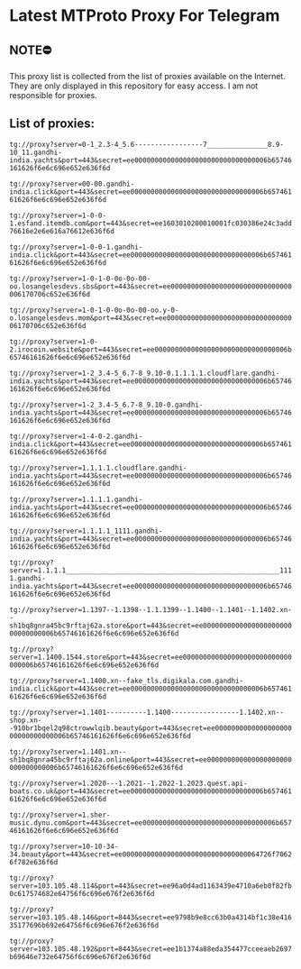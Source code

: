 # Latest MTProto Proxy For Telegram

## NOTE⛔

This proxy list is collected from the list of proxies available on the Internet. They are only displayed in this repository for easy access. I am not responsible for proxies.

## List of proxies:

`tg://proxy?server=0-1_2.3-4_5.6-----------------7_______________8.9-10_11.gandhi-india.yachts&port=443&secret=ee000000000000000000000000000000006b65746161626f6e6c696e652e636f6d`

`tg://proxy?server=00-00.gandhi-india.click&port=443&secret=ee000000000000000000000000000000006b65746161626f6e6c696e652e636f6d`

`tg://proxy?server=1-0-0-1.esfand.itemdb.com&port=443&secret=ee1603010200010001fc030386e24c3add76616e2e6e616a76612e636f6d`

`tg://proxy?server=1-0-0-1.gandhi-india.click&port=443&secret=ee000000000000000000000000000000006b65746161626f6e6c696e652e636f6d`

`tg://proxy?server=1-0-1-0-0o-0o-00-oo.losangelesdevs.sbs&port=443&secret=ee000000000000000000000000000000006170706c652e636f6d`

`tg://proxy?server=1-0-1-0-0o-0o-00-oo.y-0-o.losangelesdevs.mom&port=443&secret=ee000000000000000000000000000000006170706c652e636f6d`

`tg://proxy?server=1-0-2.irocoin.website&port=443&secret=ee000000000000000000000000000000006b65746161626f6e6c696e652e636f6d`

`tg://proxy?server=1-2_3.4-5_6.7-8_9.10-0.1.1.1.1.cloudflare.gandhi-india.yachts&port=443&secret=ee000000000000000000000000000000006b65746161626f6e6c696e652e636f6d`

`tg://proxy?server=1-2_3.4-5_6.7-8_9.10-0.gandhi-india.yachts&port=443&secret=ee000000000000000000000000000000006b65746161626f6e6c696e652e636f6d`

`tg://proxy?server=1-4-0-2.gandhi-india.click&port=443&secret=ee000000000000000000000000000000006b65746161626f6e6c696e652e636f6d`

`tg://proxy?server=1.1.1.1.cloudflare.gandhi-india.yachts&port=443&secret=ee000000000000000000000000000000006b65746161626f6e6c696e652e636f6d`

`tg://proxy?server=1.1.1.1.gandhi-india.yachts&port=443&secret=ee000000000000000000000000000000006b65746161626f6e6c696e652e636f6d`

`tg://proxy?server=1.1.1.1_1111.gandhi-india.yachts&port=443&secret=ee000000000000000000000000000000006b65746161626f6e6c696e652e636f6d`

`tg://proxy?server=1.1.1.1_____________________________________________________1111.gandhi-india.yachts&port=443&secret=ee000000000000000000000000000000006b65746161626f6e6c696e652e636f6d`

`tg://proxy?server=1.1397--1.1398--1.1.1399--1.1400--1.1401--1.1402.xn--sh1bq8gnra45bc9rftaj62a.store&port=443&secret=ee000000000000000000000000000000006b65746161626f6e6c696e652e636f6d`

`tg://proxy?server=1.1400.1544.store&port=443&secret=ee000000000000000000000000000000006b65746161626f6e6c696e652e636f6d`

`tg://proxy?server=1.1400.xn--fake_tls.digikala.com.gandhi-india.click&port=443&secret=ee000000000000000000000000000000006b65746161626f6e6c696e652e636f6d`

`tg://proxy?server=1.1401----------1.1400-----------------1.1402.xn--shop.xn--910br1bqel2q98ctrowwlqib.beauty&port=443&secret=ee000000000000000000000000000000006b65746161626f6e6c696e652e636f6d`

`tg://proxy?server=1.1401.xn--sh1bq8gnra45bc9rftaj62a.online&port=443&secret=ee000000000000000000000000000000006b65746161626f6e6c696e652e636f6d`

`tg://proxy?server=1.2020---1.2021--1.2022-1.2023.quest.api-boats.co.uk&port=443&secret=ee000000000000000000000000000000006b65746161626f6e6c696e652e636f6d`

`tg://proxy?server=1.sher-music.dynu.com&port=443&secret=ee000000000000000000000000000000006b65746161626f6e6c696e652e636f6d`

`tg://proxy?server=10-10-34-34.beauty&port=443&secret=ee0000000000000000000000000000000064726f70626f782e636f6d`

`tg://proxy?server=103.105.48.114&port=443&secret=ee96a0d4ad1163439e4710a6eb0f82fb0c617574682e64756f6c696e676f2e636f6d`

`tg://proxy?server=103.105.48.146&port=8443&secret=ee9798b9e8cc63b0a4314bf1c38e41635177696b692e64756f6c696e676f2e636f6d`

`tg://proxy?server=103.105.48.192&port=8443&secret=ee1b1374a88eda354477cceeaeb2697b69646e732e64756f6c696e676f2e636f6d`

